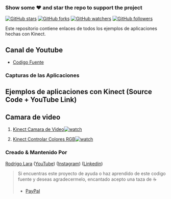 <!-- ![Image](image/img_presentation.png) -->

### Show some :heart: and star the repo to support the project

[![GitHub stars](https://img.shields.io/github/stars/rodrigolara05/KinectExampleApps.svg?style=social&label=Star)](https://github.com/rodrigolara05/KinectExampleApps) [![GitHub forks](https://img.shields.io/github/forks/rodrigolara05/KinectExampleApps.svg?style=social&label=Fork)](https://github.com/rodrigolara05/KinectExampleApps/fork) [![GitHub watchers](https://img.shields.io/github/watchers/rodrigolara05/KinectExampleApps.svg?style=social&label=Watch)](https://github.com/rodrigolara05/KinectExampleApps) [![GitHub followers](https://img.shields.io/github/followers/rodrigolara05.svg?style=social&label=Follow)](https://github.com/rodrigolara05/KinectExampleApps)  

Este repositorio contiene enlaces de todos los ejemplos de aplicaciones hechas con Kinect.


## Canal de Youtube

- [Codigo Fuente](https://www.youtube.com/codigofuente)

### Capturas de las Aplicaciones

<!--<img src="image/whatsapp.gif" height="300em" /><img src="https://thumbs.gfycat.com/UnselfishAlertIceblueredtopzebra-size_restricted.gif" height="300em" /><img src="https://thumbs.gfycat.com/BadPrestigiousChrysalis-size_restricted.gif" height="300em" />
<img src="https://thumbs.gfycat.com/GoldenCaringBurro-size_restricted.gif" height="300em" /><img src="image/flute1.png" height="300em" /> <img src="image/flute3.png" height="300em"/>
<img src="image/pmdb.gif" height="300em" /><img src="image/tic.gif" height="300em" /><img src="https://thumbs.gfycat.com/MajesticWeeKangaroo-size_restricted.gif" height="300em"/><img src="https://thumbs.gfycat.com/DismalEmbellishedChicken-size_restricted.gif" height="300em"/><img src="https://raw.githubusercontent.com/imSanjaySoni/BMI-Calculator-with-flutter/master/one.png" height="300em" margin-left="5px" />
-->
## Ejemplos de aplicaciones con Kinect (Source Code + YouTube Link)

## Camara de video

1.  [Kinect Camara de Video](https://github.com/rodrigolara05/KinectExampleApps)[![watch](image/youtube.png)](https://www.youtube.com/codigofuente)

1.  [Kinect Controlar Colores RGB](https://github.com/rodrigolara05/KinectExampleApps)[![watch](image/youtube.png)](https://www.youtube.com/codigofuente)

### Creado & Mantenido Por

[Rodrigo Lara](https://github.com/rodrigolara05)
([YouTube](https://www.youtube.com/codigofuente))
([Instagram](https://www.instagram.com/rodrigolara05))
([Linkedin](https://www.linkedin.com/in/rodrigolara05/))
> Si encuentras este proyecto de ayuda o haz aprendido de este codigo fuente y deseas agradecermelo, encantado acepto una taza de :coffee:
>
> - [PayPal](https://www.paypal.me/RodrigoMax/)
